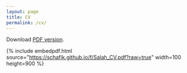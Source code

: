 ```yaml
---
layout: page
title: CV
permalink: /cv/
---
```

Download [PDF version](/f/Salah_CV.pdf?raw=true).

{% include embedpdf.html source="https://schafik.github.io/f/Salah_CV.pdf?raw=true" width=100 height=900 %}
